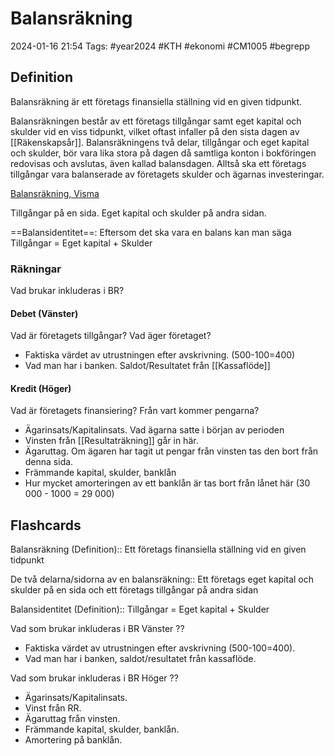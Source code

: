# Balansräkning

2024-01-16 21:54
Tags: #year2024 #KTH #ekonomi #CM1005 #begrepp

## Definition

Balansräkning är ett företags finansiella ställning vid en given tidpunkt.

Balansräkningen består av ett företags tillgångar samt eget kapital och skulder vid en viss tidpunkt, vilket oftast infaller på den sista dagen av [[Räkenskapsår]]. Balansräkningens två delar, tillgångar och eget kapital och skulder, bör vara lika stora på dagen då samtliga konton i bokföringen redovisas och avslutas, även kallad balansdagen. Alltså ska ett företags tillgångar vara balanserade av företagets skulder och ägarnas investeringar.

[Balansräkning, Visma](https://vismaspcs.se/ekonomiska-termer/vad-ar-balansrakning)

Tillgångar på en sida. Eget kapital och skulder på andra sidan.

==Balansidentitet==: Eftersom det ska vara en balans kan man säga Tillgångar = Eget kapital + Skulder

### Räkningar

Vad brukar inkluderas i BR?

#### Debet (Vänster)

Vad är företagets tillgångar? Vad äger företaget?

- Faktiska värdet av utrustningen efter avskrivning. (500-100=400)
- Vad man har i banken. Saldot/Resultatet från [[Kassaflöde]]

#### Kredit (Höger)

Vad är företagets finansiering? Från vart kommer pengarna?

- Ägarinsats/Kapitalinsats. Vad ägarna satte i början av perioden
- Vinsten från [[Resultaträkning]] går in här.
- Ägaruttag. Om ägaren har tagit ut pengar från vinsten tas den bort från denna sida.
- Främmande kapital, skulder, banklån
- Hur mycket amorteringen av ett banklån är tas bort från lånet här (30 000 - 1000 = 29 000)

## Flashcards

Balansräkning (Definition):: Ett företags finansiella ställning vid en given tidpunkt
<!--SR:!2024-02-06,7,250!2024-02-14,15,290-->

De två delarna/sidorna av en balansräkning:: Ett företags eget kapital och skulder på en sida och ett företags tillgångar på andra sidan
<!--SR:!2024-02-04,9,250!2024-02-02,7,250-->

Balansidentitet (Definition):: Tillgångar = Eget kapital + Skulder
<!--SR:!2024-01-31,1,212!2024-02-01,1,192-->

Vad som brukar inkluderas i BR Vänster
??
- Faktiska värdet av utrustningen efter avskrivning (500-100=400).
- Vad man har i banken, saldot/resultatet från kassaflöde.
<!--SR:!2024-02-02,3,267!2024-02-02,3,249-->

Vad som brukar inkluderas i BR Höger
??
- Ägarinsats/Kapitalinsats.
- Vinst från RR.
- Ägaruttag från vinsten.
- Främmande kapital, skulder, banklån.
- Amortering på banklån.
<!--SR:!2024-02-02,3,267!2024-02-02,3,267-->
